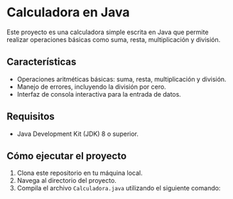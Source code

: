 # Calculadora en Java

Este proyecto es una calculadora simple escrita en Java que permite realizar operaciones básicas como suma, resta, multiplicación y división.

## Características

- Operaciones aritméticas básicas: suma, resta, multiplicación y división.
- Manejo de errores, incluyendo la división por cero.
- Interfaz de consola interactiva para la entrada de datos.

## Requisitos

- Java Development Kit (JDK) 8 o superior.

## Cómo ejecutar el proyecto

1. Clona este repositorio en tu máquina local.
2. Navega al directorio del proyecto.
3. Compila el archivo `Calculadora.java` utilizando el siguiente comando:
